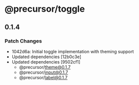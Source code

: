 # @precursor/toggle

## 0.1.4

### Patch Changes

-   1042d6a: Initial toggle implementation with theming support
-   Updated dependencies [12b0c3e]
-   Updated dependencies [9502cf1]
    -   @precursor/theme@0.1.7
    -   @precursor/input@0.1.7
    -   @precursor/label@0.1.7

